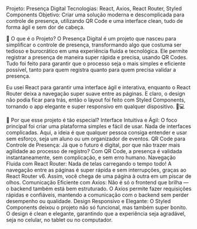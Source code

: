 Projeto: Presença Digital
Tecnologias: React, Axios, React Router, Styled Components
Objetivo: Criar uma solução moderna e descomplicada para controle de presença, utilizando QR Code e uma interface clean, tudo de forma ágil e sem dor de cabeça.

🚀 O que é o Projeto?
O Presença Digital é um projeto que nasceu para simplificar o controle de presença, transformando algo que costuma ser tedioso e burocrático em uma experiência fluida e tecnológica. Ele permite registrar a presença de maneira super rápida e precisa, usando QR Codes. Tudo foi feito para garantir que o processo seja o mais simples e eficiente possível, tanto para quem registra quanto para quem precisa validar a presença.

Eu usei React para garantir uma interface ágil e interativa, enquanto o React Router deixa a navegação super suave entre as páginas. E claro, o design não podia ficar para trás, então o layout foi feito com Styled Components, tornando o app elegante e super responsivo em qualquer dispositivo. 📱💻

🌟 Por que esse projeto é tão especial?
Interface Intuitiva e Ágil:
O foco principal foi criar uma plataforma simples e fácil de usar. Nada de interfaces complicadas. Aqui, a ideia é que qualquer pessoa consiga entender e usar sem esforço, seja um aluno ou um organizador de eventos.
QR Code para Controle de Presença:
Já que o futuro é digital, por que não trazer mais agilidade ao processo de registro? Com QR Code, a presença é validada instantaneamente, sem complicação, e sem erro humano.
Navegação Fluida com React Router:
Nada de telas carregando o tempo todo! A navegação entre as páginas é super rápida e sem interrupções, graças ao React Router v6. Assim, você chega de uma página à outra em um piscar de olhos.
Comunicação Eficiente com Axios:
Não é só o frontend que brilha — o backend também está bem estruturado. O Axios permite fazer requisições rápidas e confiáveis, mantendo a comunicação com o backend sem perder desempenho ou qualidade.
Design Responsivo e Elegante:
O Styled Components deixou o projeto não só funcional, mas também super bonito. O design é clean e elegante, garantindo que a experiência seja agradável, seja no celular, no tablet ou no computador.
